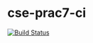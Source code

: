 # cse-prac7-ci

[![Build Status](https://travis-ci.com/mikkomaran/cse-prac7-ci.svg?branch=master)](https://travis-ci.com/mikkomaran/cse-prac7-ci)
